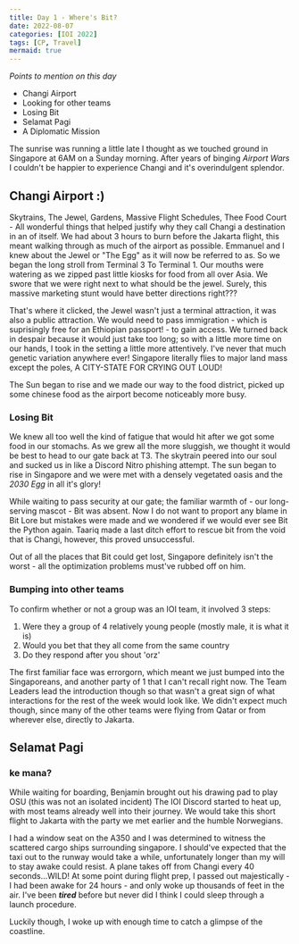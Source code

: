 ```yaml
---
title: Day 1 - Where's Bit?
date: 2022-08-07
categories: [IOI 2022]
tags: [CP, Travel]
mermaid: true
---
```


*Points to mention on this day*
- Changi Airport
- Looking for other teams
- Losing Bit
- Selamat Pagi
- A Diplomatic Mission

The sunrise was running a little late I thought as we touched ground in Singapore at 6AM on a Sunday morning. After years of binging _Airport Wars_ I couldn't be happier to experience Changi and it's overindulgent splendor. 

## Changi Airport :)

Skytrains, The Jewel, Gardens, Massive Flight Schedules, Thee Food Court - All wonderful things that helped justify why they call Changi a destination in an of itself. We had about 3 hours to burn before the Jakarta flight, this meant walking through as much of the airport as possible. Emmanuel and I knew about the Jewel or "The Egg" as it will now be referred to as. So we began the long stroll from Terminal 3 To Terminal 1. Our mouths were watering as we zipped past little kiosks for food from all over Asia. We swore that we were right next to what should be the jewel. Surely, this massive marketing stunt would have better directions right??? 

That's where it clicked, the Jewel wasn't just a terminal attraction, it was also a public attraction. We would need to pass immigration - which is suprisingly free for an Ethiopian passport! - to gain access. We turned back in despair because it would just take too long; so with a little more time on our hands, I took in the setting a little more attentively. I've never that much genetic variation anywhere ever! Singapore literally flies to major land mass except the poles, A CITY-STATE FOR CRYING OUT LOUD! 

The Sun began to rise and we made our way to the food district, picked up some chinese food as the airport become noticeably more busy. 

### Losing Bit

We knew all too well the kind of fatigue that would hit after we got some food in our stomachs. As we grew all the more sluggish, we thought it would be best to head to our gate back at T3. The skytrain peered into our soul and sucked us in like a Discord Nitro phishing attempt. The sun began to rise in Singapore and we were met with a densely vegetated oasis and the _2030 Egg_ in all it's glory! 

While waiting to pass security at our gate; the familiar warmth of - our long-serving mascot - Bit was absent. Now I do not want to proport any blame in Bit Lore but mistakes were made and we wondered if we would ever see Bit the Python again. Taariq made a last ditch effort to rescue bit from the void that is Changi, however, this proved unsuccessful. 

Out of all the places that Bit could get lost, Singapore definitely isn't the worst - all the optimization problems must've rubbed off on him. 

<!--INSERT IMAGE OF BIT IN HIS LAST MOMENTS-->

### Bumping into other teams

To confirm whether or not a group was an IOI team, it involved 3 steps: 

1. Were they a group of 4 relatively young people (mostly male, it is what it is)
2. Would you bet that they all come from the same country
3. Do they respond after you shout 'orz'

The first familiar face was errorgorn, which meant we just bumped into the Singaporeans, and another party of 1 that I can't recall
right now. The Team Leaders lead the introduction though so that wasn't a great sign of what interactions for the rest of 
the week would look like. We didn't expect much though, since many of the other teams were flying from Qatar or from wherever else, directly to Jakarta.

## Selamat Pagi

### ke mana? 

While waiting for boarding, Benjamin brought out his drawing pad to play OSU (this was not an isolated incident) The IOI Discord started to heat up, with most teams already well into their journey. We would take this short flight to Jakarta with the party we met earlier and the humble Norwegians.

I had a window seat on the A350 and I was determined to witness the scattered cargo ships surrounding singapore. I should've expected that the taxi out to the runway would take a while, unfortunately longer than my will to stay awake could resist. A plane takes off from Changi every 40 seconds...WILD! At some point during flight prep, I passed out majestically - I had been awake for 24 hours - and only woke up thousands of feet in the air. I've been ***tired*** before but never did I think I could sleep through a launch procedure. 

Luckily though, I woke up with enough time to catch a glimpse of the coastline.


